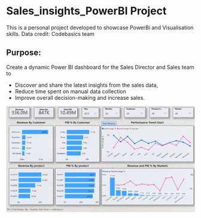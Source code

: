 # Sales_insights_PowerBI Project
This is a personal project developed to showcase PowerBi and Visualisation skills. Data credit: Codebasics team 

## Purpose: 
Create a dynamic Power BI dashboard for the Sales Director and Sales team to 
- Discover and share the latest insights from the sales data, 
- Reduce time spent on manual data collection 
- Improve overall decision-making and increase sales.

![](https://github.com/S-G-001/Sales_insights_PowerBI/blob/main/DashBoard_Screenshot.jpeg)
